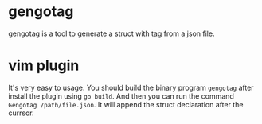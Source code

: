 # gengotag
gengotag is a tool to generate a struct with tag from a json file.

# vim plugin
It's very easy to usage. You should build the binary program `gengotag` after
install the plugin using `go build`. And then you can run the command
`Gengotag /path/file.json`. It will append the struct declaration after the
currsor.

